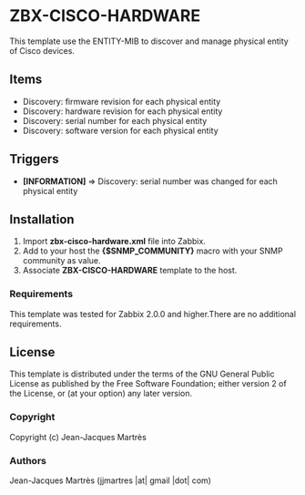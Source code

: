 ZBX-CISCO-HARDWARE
==================

This template use the ENTITY-MIB to discover and manage physical entity of Cisco devices.

Items
-----

  * Discovery: firmware revision for each physical entity
  * Discovery: hardware revision for each physical entity
  * Discovery: serial number for each physical entity
  * Discovery: software version for each physical entity

Triggers
--------

  * **[INFORMATION]** => Discovery: serial number was changed for each physical entity

Installation
------------

1. Import **zbx-cisco-hardware.xml** file into Zabbix.
2. Add to your host the **{$SNMP_COMMUNITY}** macro with your SNMP community as value.
3. Associate **ZBX-CISCO-HARDWARE** template to the host.
 
### Requirements

This template was tested for Zabbix 2.0.0 and higher.There are no additional requirements.

License
-------

This template is distributed under the terms of the GNU General Public License as published by the Free Software Foundation; either version 2 of the  License, or (at your option) any later version.

### Copyright

  Copyright (c) Jean-Jacques Martrès

### Authors
  
  Jean-Jacques Martrès
  (jjmartres |at| gmail |dot| com)
